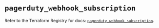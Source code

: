 # `pagerduty_webhook_subscription`

Refer to the Terraform Registry for docs: [`pagerduty_webhook_subscription`](https://registry.terraform.io/providers/pagerduty/pagerduty/3.15.3/docs/resources/webhook_subscription).
